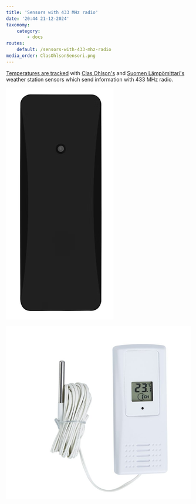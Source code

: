 ```yaml
---
title: 'Sensors with 433 MHz radio'
date: '20:44 21-12-2024'
taxonomy:
    category:
        - docs
routes:
    default: /sensors-with-433-mhz-radio
media_order: ClasOhlsonSensori.png
---
```


[Temperatures are tracked](/track-temperature) with [Clas Ohlson's](https://www.clasohlson.com/fi/Lampotila-anturi-kosteusmittari/p/36-6726-1)  and [Suomen Lämpömittari's](https://www.suomenlampomittari.fi/tuotteet/lahetin-mittarille-7410/) weather station sensors which send information with 433 MHz radio.

![Clas Ohlson Sensor](ClasOhlsonSensori.png "ClasOhlsonSensori")

![Suomen Lämpömittari Sensor](SuomenLampomittariSensori.jpg "SuomenLampomittariSensori")